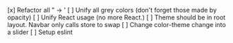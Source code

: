 [x] Refactor all " -> '
[ ] Unify all grey colors (don't forget those made by opacity)
[ ] Unify React usage (no more React.)
[ ] Theme should be in root layout. Navbar only calls store to swap
[ ] Change color-theme change into a slider
[ ] Setup eslint
